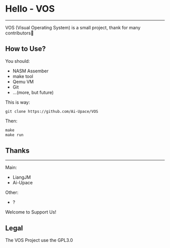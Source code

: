 # Hello - VOS

---

VOS (Visual Operating System) is a small project, thank for many contributors🤝

## How to Use?

You should:
- NASM Assember
- make tool
- Qemu VM
- Git
- ...(more, but future)

This is way:
```git
git clone https://github.com/Ai-Upace/VOS
```
Then:
```Makefile
make
make run
```

## Thanks

---

Main:
- LiangJM
- Ai-Upace

Other:
- ?

Welcome to Support Us!

## Legal
The VOS Project use the GPL3.0
